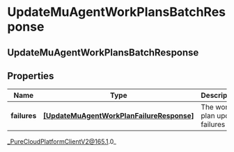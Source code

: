 # UpdateMuAgentWorkPlansBatchResponse

## UpdateMuAgentWorkPlansBatchResponse

## Properties

|Name | Type | Description | Notes|
|------------ | ------------- | ------------- | -------------|
| **failures** | [**[UpdateMuAgentWorkPlanFailureResponse]**]([UpdateMuAgentWorkPlanFailureResponse]) | The work plan update failures | |



_PureCloudPlatformClientV2@165.1.0_
